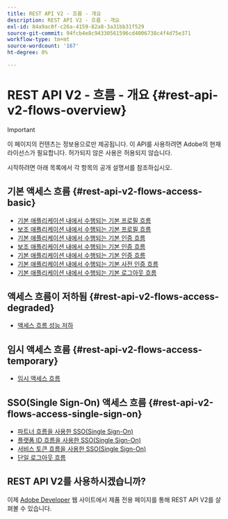 ```yaml
---
title: REST API V2 - 흐름 - 개요
description: REST API V2 - 흐름 - 개요
exl-id: 84a9ac0f-c26a-4159-82a8-3a31bb31f529
source-git-commit: 94fcb4e8c94330561596cd4006738c4f4d75e371
workflow-type: tm+mt
source-wordcount: '167'
ht-degree: 0%

---
```


# REST API V2 - 흐름 - 개요 {#rest-api-v2-flows-overview}

>[!IMPORTANT]
>
> 이 페이지의 컨텐츠는 정보용으로만 제공됩니다. 이 API를 사용하려면 Adobe의 현재 라이선스가 필요합니다. 허가되지 않은 사용은 허용되지 않습니다.

시작하려면 아래 목록에서 각 항목의 공개 설명서를 참조하십시오.

## 기본 액세스 흐름 {#rest-api-v2-flows-access-basic}

* [기본 애플리케이션 내에서 수행되는 기본 프로필 흐름](./basic-access-flows/rest-api-v2-basic-profiles-primary-application-flow.md)
* [보조 애플리케이션 내에서 수행되는 기본 프로필 흐름](./basic-access-flows/rest-api-v2-basic-profiles-secondary-application-flow.md)
* [기본 애플리케이션 내에서 수행되는 기본 인증 흐름](./basic-access-flows/rest-api-v2-basic-authentication-primary-application-flow.md)
* [보조 애플리케이션 내에서 수행되는 기본 인증 흐름](./basic-access-flows/rest-api-v2-basic-authentication-secondary-application-flow.md)
* [기본 애플리케이션 내에서 수행되는 기본 인증 흐름](./basic-access-flows/rest-api-v2-basic-authorization-primary-application-flow.md)
* [기본 애플리케이션 내에서 수행되는 기본 사전 인증 흐름](./basic-access-flows/rest-api-v2-basic-preauthorization-primary-application-flow.md)
* [기본 애플리케이션 내에서 수행되는 기본 로그아웃 흐름](./basic-access-flows/rest-api-v2-basic-logout-primary-application-flow.md)

## 액세스 흐름이 저하됨 {#rest-api-v2-flows-access-degraded}

* [액세스 흐름 성능 저하](./degraded-access-flows/rest-api-v2-access-degraded-flows.md)

## 임시 액세스 흐름 {#rest-api-v2-flows-access-temporary}

* [임시 액세스 흐름](./temporary-access-flows/rest-api-v2-access-temporary-flows.md)

## SSO(Single Sign-On) 액세스 흐름 {#rest-api-v2-flows-access-single-sign-on}

* [파트너 흐름을 사용한 SSO(Single Sign-On)](./single-sign-on-access-flows/rest-api-v2-single-sign-on-partner-flows.md)
* [플랫폼 ID 흐름을 사용한 SSO(Single Sign-On)](./single-sign-on-access-flows/rest-api-v2-single-sign-on-platform-identity-flows.md)
* [서비스 토큰 흐름을 사용한 SSO(Single Sign-On)](./single-sign-on-access-flows/rest-api-v2-single-sign-on-service-token-flows.md)
* [단일 로그아웃 흐름](./single-sign-on-access-flows/rest-api-v2-single-sign-on-logout-flow.md)

## REST API V2를 사용하시겠습니까?

이제 [Adobe Developer](https://developer.adobe.com/adobe-pass/) 웹 사이트에서 제품 전용 페이지를 통해 REST API V2를 살펴볼 수 있습니다.
